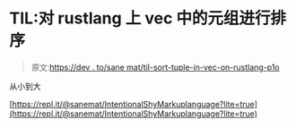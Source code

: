 # TIL:对 rustlang 上 vec 中的元组进行排序

> 原文:[https://dev . to/sane mat/til-sort-tuple-in-vec-on-rustlang-p1o](https://dev.to/sanemat/til-sort-tuple-in-vec-on-rustlang-p1o)

从小到大

[https://repl.it/@sanemat/IntentionalShyMarkuplanguage?lite=true](https://repl.it/@sanemat/IntentionalShyMarkuplanguage?lite=true)